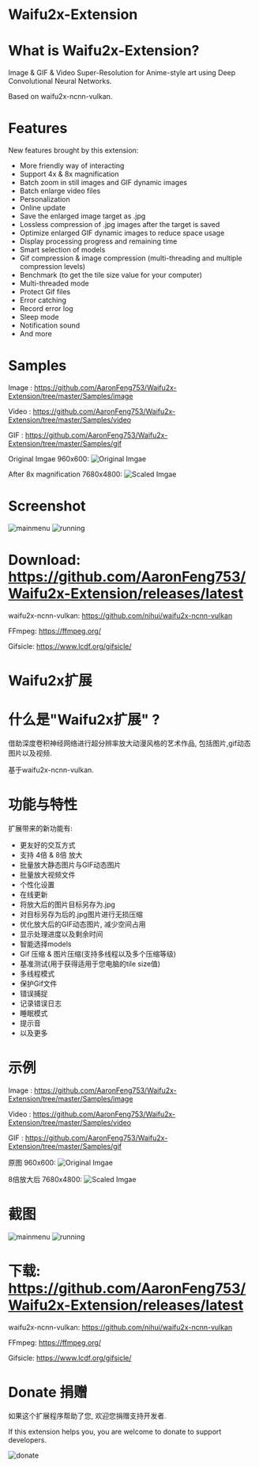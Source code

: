 # Waifu2x-Extension

# What is Waifu2x-Extension?
Image & GIF & Video Super-Resolution for Anime-style art using Deep Convolutional Neural Networks.

Based on waifu2x-ncnn-vulkan.

# Features
New features brought by this extension:
- More friendly way of interacting
- Support 4x & 8x magnification
- Batch zoom in still images and GIF dynamic images
- Batch enlarge video files
- Personalization
- Online update
- Save the enlarged image target as .jpg
- Lossless compression of .jpg images after the target is saved
- Optimize enlarged GIF dynamic images to reduce space usage
- Display processing progress and remaining time
- Smart selection of models
- Gif compression & image compression (multi-threading and multiple compression levels)
- Benchmark (to get the tile size value for your computer)
- Multi-threaded mode
- Protect Gif files
- Error catching
- Record error log
- Sleep mode
- Notification sound
- And more

# Samples
Image : https://github.com/AaronFeng753/Waifu2x-Extension/tree/master/Samples/image

Video : https://github.com/AaronFeng753/Waifu2x-Extension/tree/master/Samples/video

GIF : https://github.com/AaronFeng753/Waifu2x-Extension/tree/master/Samples/gif

Original Imgae 960x600:
![Original Imgae](/Samples/image/Original_[960x600].jpg)

After 8x magnification 7680x4800:
![Scaled Imgae](/Samples/image/Waifu2x_8x_[7680x4800].jpg)

# Screenshot
![mainmenu](/screenshot/mainmenu.png) 
![running](/screenshot/running.png) 

# Download: https://github.com/AaronFeng753/Waifu2x-Extension/releases/latest

waifu2x-ncnn-vulkan:
https://github.com/nihui/waifu2x-ncnn-vulkan

FFmpeg:
https://ffmpeg.org/

Gifsicle:
https://www.lcdf.org/gifsicle/

# Waifu2x扩展

# 什么是"Waifu2x扩展" ?
借助深度卷积神经网络进行超分辨率放大动漫风格的艺术作品, 包括图片,gif动态图片以及视频.

基于waifu2x-ncnn-vulkan.

# 功能与特性
扩展带来的新功能有:

- 更友好的交互方式
- 支持 4倍 & 8倍 放大
- 批量放大静态图片与GIF动态图片
- 批量放大视频文件
- 个性化设置
- 在线更新
- 将放大后的图片目标另存为.jpg
- 对目标另存为后的.jpg图片进行无损压缩
- 优化放大后的GIF动态图片, 减少空间占用
- 显示处理进度以及剩余时间
- 智能选择models
- Gif 压缩 & 图片压缩(支持多线程以及多个压缩等级)
- 基准测试(用于获得适用于您电脑的tile size值)
- 多线程模式
- 保护Gif文件
- 错误捕捉
- 记录错误日志
- 睡眠模式
- 提示音
- 以及更多

# 示例
Image : https://github.com/AaronFeng753/Waifu2x-Extension/tree/master/Samples/image

Video : https://github.com/AaronFeng753/Waifu2x-Extension/tree/master/Samples/video

GIF : https://github.com/AaronFeng753/Waifu2x-Extension/tree/master/Samples/gif

原图 960x600:
![Original Imgae](/Samples/image/Original_[960x600].jpg)

8倍放大后 7680x4800:
![Scaled Imgae](/Samples/image/Waifu2x_8x_[7680x4800].jpg)

# 截图
![mainmenu](/screenshot/mainmenu.png) 
![running](/screenshot/running.png) 

# 下载: https://github.com/AaronFeng753/Waifu2x-Extension/releases/latest

waifu2x-ncnn-vulkan:
https://github.com/nihui/waifu2x-ncnn-vulkan

FFmpeg: 
https://ffmpeg.org/

Gifsicle:
https://www.lcdf.org/gifsicle/

# Donate 捐赠

如果这个扩展程序帮助了您, 欢迎您捐赠支持开发者. 

If this extension helps you, you are welcome to donate to support developers.

![donate](/donate.jpg)
